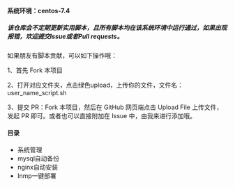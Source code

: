 #### 系统环境：centos-7.4

##### 该仓库会不定期更新实用脚本，且所有脚本均在该系统环境中运行通过，如果出现报错，欢迎提交Issue或者Pull requests。
如果朋友有脚本贡献，可以如下操作哦：

1、首先 Fork 本项目

2、打开对应文件夹，点击绿色upload，上传你的文件，文件名：user_name_script.sh

3、提交 PR：Fork 本项目，然后在 GitHub 网页端点击 Upload File 上传文件，发起 PR 即可。或者也可以直接附加在 Issue 中，由我来进行添加哦。

#### 目录
- 系统管理
- mysql自动备份
- nginx自动安装
- lnmp一键部署
